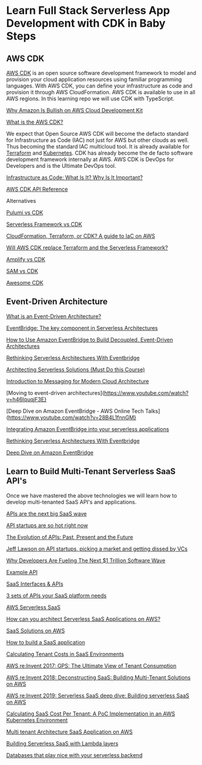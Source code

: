# Learn Full Stack Serverless App Development with CDK in Baby Steps

## AWS CDK

[AWS CDK](https://github.com/aws/aws-cdk) is an open source software development framework to model and provision your cloud application resources using familiar programming languages. With AWS CDK, you can define your infrastructure as code and provision it through AWS CloudFormation. AWS CDK is available to use in all AWS regions. In this learning repo we will use CDK with TypeScript.

[Why Amazon Is Bullish on AWS Cloud Development Kit](https://www.datacenterknowledge.com/amazon/why-amazon-bullish-aws-cloud-development-kit)

[What is the AWS CDK?](https://docs.aws.amazon.com/cdk/latest/guide/home.html)

We expect that Open Source AWS CDK will become the defacto standard for Infrastructure as Code (IAC) not just for AWS but other clouds as well. Thus becoming the standard IAC multicloud tool. It is already available for [Terraform](https://github.com/hashicorp/terraform-cdk) and [Kubernetes](https://cdk8s.io/). CDK has already become the de facto software development framework internally at AWS. AWS CDK is DevOps for Developers and is the Ultimate DevOps tool. 

[Infrastructure as Code: What Is It? Why Is It Important?](https://www.hashicorp.com/resources/what-is-infrastructure-as-code) 

[AWS CDK API Reference](https://docs.aws.amazon.com/cdk/api/latest/docs/aws-construct-library.html)

Alternatives

[Pulumi vs CDK](https://www.pulumi.com/docs/intro/vs/cloud_template_transpilers/)

[Serverless Framework vs CDK](https://www.secjuice.com/aws-cdk-vs-serverless-framework/)

[CloudFormation, Terraform, or CDK? A guide to IaC on AWS](https://acloudguru.com/blog/engineering/cloudformation-terraform-or-cdk-guide-to-iac-on-aws)

[Will AWS CDK replace Terraform and the Serverless Framework?](https://blog.codecentric.de/en/2019/09/aws-cdk-versus-terraform-and-serverless-framework/)

[Amplify vs CDK](https://stackoverflow.com/questions/60087064/aws-cdk-vs-aws-amplify#:~:text=Amplify%20is%20ok%20for%20deploying,deploy%20static%20sites%20with%20CDK.)

[SAM vs CDK](https://aws.amazon.com/cdk/faqs/#:~:text=AWS%20CDK%20offers%20broad%20coverage,Python%2C%20C%23%2C%20and%20Java.&text=If%20you%20prefer%20defining%20your,SAM%20is%20the%20better%20fit.)


[Awesome CDK](https://github.com/kolomied/awesome-cdk)


## Event-Driven Architecture

[What is an Event-Driven Architecture?](https://aws.amazon.com/event-driven-architecture/)

[EventBridge: The key component in Serverless Architectures](https://medium.com/serverless-transformation/eventbridge-the-key-component-in-serverless-architectures-e7d4e60fca2d)

[How to Use Amazon EventBridge to Build Decoupled, Event-Driven Architectures](https://pages.awscloud.com/AWS-Learning-Path-How-to-Use-Amazon-EventBridge-to-Build-Decoupled-Event-Driven-Architectures_2020_LP_0001-SRV.html)

[Rethinking Serverless Architectures With Eventbridge](https://blog.thundra.io/rethinking-serverless-architectures-with-eventbridge)

[Architecting Serverless Solutions (Must Do this Course)](https://www.aws.training/Details/eLearning?id=42594)

[Introduction to Messaging for Modern Cloud Architecture](https://aws.amazon.com/blogs/architecture/introduction-to-messaging-for-modern-cloud-architecture/)

[Moving to event-driven architectures](https://www.youtube.com/watch?v=h46IquqjF3E}

[Deep Dive on Amazon EventBridge - AWS Online Tech Talks](https://www.youtube.com/watch?v=28B4L1fnnGM}

[Integrating Amazon EventBridge into your serverless applications](https://aws.amazon.com/blogs/compute/integrating-amazon-eventbridge-into-your-serverless-applications/)

[Rethinking Serverless Architectures With Eventbridge](https://blog.thundra.io/rethinking-serverless-architectures-with-eventbridge)

[Deep Dive on Amazon EventBridge](https://pages.awscloud.com/Deep-Dive-on-Amazon-EventBridge_2019_0919-SRV_OD.html)

## Learn to Build Multi-Tenant Serverless SaaS API's

Once we have mastered the above technologies we will learn how to develop multi-tenanted SaaS API's and applications.

[APIs are the next big SaaS wave](https://techcrunch.com/2019/09/06/apis-are-the-next-big-saas-wave/)

[API startups are so hot right now](https://techcrunch.com/2020/05/22/api-startups-are-so-hot-right-now/)

[The Evolution of APIs: Past, Present and the Future](https://blog.api.rakuten.net/evolution-of-apis/)

[Jeff Lawson on API startups, picking a market and getting dissed by VCs](https://techcrunch.com/2020/09/01/jeff-lawson-on-api-startups-picking-a-market-and-getting-dissed-by-vcs/)

[Why Developers Are Fueling The Next $1 Trillion Software Wave](https://www.forbes.com/sites/glennsolomon/2020/06/23/why-developers-are-fueling-the-next-1-trillion-software-wave/#1bdf885a1a31)

[Example API](https://techcrunch.com/2020/09/30/travelperk-launches-an-open-api-platform-to-extend-its-work-trip-saas/)

[SaaS Interfaces & APIs](https://apprenda.com/library/software-on-demand/saas-interfaces-apis/)

[3 sets of APIs your SaaS platform needs](https://www.infoworld.com/article/3014636/3-sets-of-api-your-saas-platform-needs.html)

[AWS Serverless SaaS](https://aws.amazon.com/partners/saas-factory/serverless-saas/)

[How can you architect Serverless SaaS Applications on AWS?](https://nordcloud.com/how-can-you-architect-serverless-saas-applications-on-aws/)

[SaaS Solutions on AWS](https://d0.awsstatic.com/whitepapers/saas-solutions-on-aws-final.pdf)

[How to build a SaaS application](https://medium.com/@IAMVISH/how-to-build-a-saas-application-series-1-5-post-1-overview-cf0b03d6b6ce)

[Calculating Tenant Costs in SaaS Environments](https://aws.amazon.com/blogs/apn/calculating-tenant-costs-in-saas-environments/)

[AWS re:Invent 2017: GPS: The Ultimate View of Tenant Consumption](https://www.youtube.com/watch?v=X2SgoAl1vK8)

[AWS re:Invent 2018: Deconstructing SaaS: Building Multi-Tenant Solutions on AWS](https://www.youtube.com/watch?v=mwQ5lipGTBI)

[AWS re:Invent 2019: Serverless SaaS deep dive: Building serverless SaaS on AWS](https://www.youtube.com/watch?v=egskuX3YYO4)

[Calculating SaaS Cost Per Tenant: A PoC Implementation in an AWS Kubernetes Environment](https://aws.amazon.com/blogs/apn/calculating-saas-cost-per-tenant-a-poc-implementation-in-an-aws-kubernetes-environment/)

[Multi tenant Architecture SaaS Application on AWS](https://www.clickittech.com/saas/multi-tenant-architecture/)

[Building Serverless SaaS with Lambda layers](https://github.com/aws-samples/aws-serverless-saas-layers)

[Databases that play nice with your serverless backend](https://medium.com/swlh/databases-that-play-nice-with-your-serverless-backend-13eb7dc1e1c)

